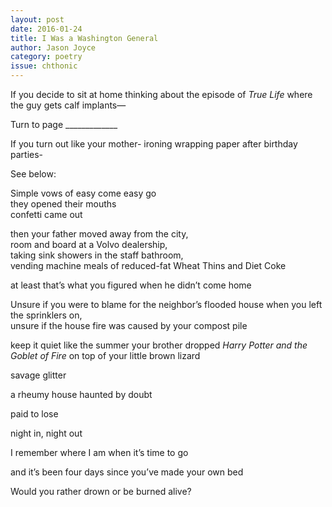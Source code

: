 ```yaml
---
layout: post 
date: 2016-01-24
title: I Was a Washington General
author: Jason Joyce
category: poetry
issue: chthonic
---
```

If you decide to sit at home thinking about the episode of _True Life_ where the guy gets calf implants—  

Turn to page \_\_\_\_\_\_\_\_\_\_\_\_\_  

If you turn out like your mother- ironing wrapping paper after birthday parties-  

See below:  

Simple vows of easy come easy go  
they opened their mouths  
confetti came out  

then your father moved away from the city,  
room and board at a Volvo dealership,  
taking sink showers in the staff bathroom,  
vending machine meals of reduced-fat Wheat Thins and Diet Coke  

at least that’s what you figured when he didn’t come home  

Unsure if you were to blame for the neighbor’s flooded house when you left the sprinklers on,  
unsure if the house fire was caused by your compost pile  

keep it quiet like the summer your brother dropped _Harry Potter and the Goblet of Fire_ on top of 
your little brown lizard  

savage glitter  

a rheumy house haunted by doubt  

paid to lose  

night in, night out  

I remember where I am when it’s time to go  

and it’s been four days since you’ve made your own bed  

Would you rather drown or be burned alive?